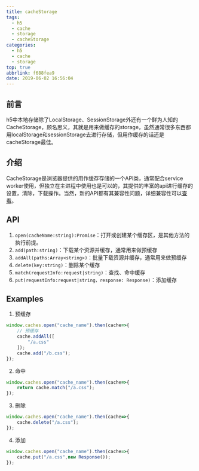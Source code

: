 ```yaml
---
title: cacheStorage
tags:
  - h5
  - cache
  - storage
  - cacheStorage
categories:
  - h5
  - cache
  - storage
top: true
abbrlink: f688fea9
date: 2019-06-02 16:56:04
---
```

## 前言
h5中本地存储除了LocalStorage、SessionStorage外还有一个鲜为人知的CacheStorage，顾名思义，其就是用来做缓存的storage，虽然通常很多东西都用localStorage和sessionStorage去进行存储，但用作缓存的话还是cacheStorage最佳。

## 介绍
CacheStorage是浏览器提供的用作缓存存储的一个API类，通常配合service worker使用，但独立在主进程中使用也是可以的，其提供的丰富的api进行缓存的设置，清除，下载操作。当然，新的API都有其兼容性问题，详细兼容性可以[查看](https://caniuse.com/#search=cacheStorage)。

## API
1. `open(cacheName:string):Promise`：打开或创建某个缓存区，是其他方法的执行前提。
2. `add(path:string)`：下载某个资源并缓存，通常用来做预缓存
3. `addAll(paths:Array<string>)`：批量下载资源并缓存，通常用来做预缓存
4. `delete(key:string)`：删除某个缓存
5. `match(requestInfo:request|string)`：查找、命中缓存
6. `put(requestInfo:request|string，response: Response)`：添加缓存


## Examples
1. 预缓存
```typescript
window.caches.open("cache_name").then(cache=>{
    // 预缓存
    cache.addAll([
        "/a.css"
    ]);
    cache.add("/b.css");
});
```
2. 命中
```typescript
window.caches.open("cache_name").then(cache=>{
    return cache.match("/a.css");
});
```
3. 删除
```typescript
window.caches.open("cache_name").then(cache=>{
    cache.delete("/a.css");
});
```
4. 添加
```typescript
window.caches.open("cache_name").then(cache=>{
    cache.put("/a.css",new Response());
});
```
